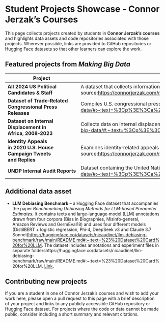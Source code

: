 # Student Projects Showcase - Connor Jerzak’s Courses 

This page collects projects created by students in **Connor Jerzak’s courses** and highlights data assets and code repositories associated with those projects.  Wherever possible, links are provided to GitHub repositories or Hugging Face datasets so that other learners can explore the work. 

## Featured projects from *Making Big Data*

| Project | Summary & credits | Links |
|---|---|---|
| **All 2024 US Political Candidates & Staff** | A dataset that collects information about every declared 2024 U.S. candidate and their campaign staff.  The project was created by **Will Schrepferman**view-source:https://connorjerzak.com/making-big-data/#:~:text=%3Cp%3E%3Cstrong%3E%3Ca%20href%3D,Will%20Schrepferman%3C%2Fa%3E%3C%2Fp. | GitHub: [`willschrepf/public_scrape_candidates`](https://github.com/willschrepf/public_scrape_candidates)view-source:https://connorjerzak.com/making-big-data/#:~:text=%3Cp%3E%3Cstrong%3E%3Ca%20href%3D,Will%20Schrepferman%3C%2Fa%3E%3C%2Fp |
| **Dataset of Trade‑Related Congressional Press Releases** | Compiles U.S. congressional press releases dealing with trade policy.  Project by **Elle Diether**view-source:https://connorjerzak.com/making-big-data/#:~:text=%3Cp%3E%3Ca%20href%3D%22https%3A%2F%2Fgithub.com%2Fellediether%2Ftradecongressionalpressreleases%22%3E%3Cstrong%3EDataset%20of%20Trade,a. | GitHub: [`ellediether/tradecongressionalpressreleases`](https://github.com/ellediether/tradecongressionalpressreleases)view-source:https://connorjerzak.com/making-big-data/#:~:text=%3Cp%3E%3Ca%20href%3D%22https%3A%2F%2Fgithub.com%2Fellediether%2Ftradecongressionalpressreleases%22%3E%3Cstrong%3EDataset%20of%20Trade,a |
| **Dataset on Internal Displacement in Africa, 2008‑2023** | Collects data on internal displacement across African countries from 2008–2023.  Project by **Joseph Amoah** & **Chukwuemeka Ohajionu**view-source:https://connorjerzak.com/making-big-data/#:~:text=%3Cp%3E%3Ca%20href%3D%22https%3A%2F%2Fgithub.com%2FEmekaOhajionu%2Fafrica,Chukwuemeka%20Ohajionu%3C%2Fa%3E%3C%2Fp. | GitHub: [`EmekaOhajionu/africa-displacement-analysis`](https://github.com/EmekaOhajionu/africa-displacement-analysis)view-source:https://connorjerzak.com/making-big-data/#:~:text=%3Cp%3E%3Ca%20href%3D%22https%3A%2F%2Fgithub.com%2FEmekaOhajionu%2Fafrica,Chukwuemeka%20Ohajionu%3C%2Fa%3E%3C%2Fp |
| **Identity Appeals in 2020 U.S. House Campaign Tweets and Replies** | Examines identity‑related appeals in tweets and replies from U.S. House candidates during the 2020 election.  Created by **Young Seok Kim**, **Jiyoung Park** & **Jeong Hyun Kim**view-source:https://connorjerzak.com/making-big-data/#:~:text=%3Cp%3E%3Ca%20href%3D%22https%3A%2F%2Fgithub.com%2Fjiyoung,p. | GitHub: [`jiyoung-park0/2020-House-Cand-Tweeets`](https://github.com/jiyoung-park0/2020-House-Cand-Tweeets)view-source:https://connorjerzak.com/making-big-data/#:~:text=%3Cp%3E%3Ca%20href%3D%22https%3A%2F%2Fgithub.com%2Fjiyoung,p |
| **UNDP Internal Audit Reports** | Dataset containing the United Nations Development Programme’s internal audit reports.  Project by **Jongwon Oh** & **Hyunjin Yim**view-source:https://connorjerzak.com/making-big-data/#:~:text=%3Cp%3E%3Ca%20href%3D,Hyunjin%20Yim%3C%2Fa%3E%3C%2Fp. | Hugging Face dataset: [`odangdang/UNDP_Audit_Reports_DIM_Only`](https://huggingface.co/datasets/odangdang/UNDP_Audit_Reports_DIM_Only)view-source:https://connorjerzak.com/making-big-data/#:~:text=%3Cp%3E%3Ca%20href%3D,Hyunjin%20Yim%3C%2Fa%3E%3C%2Fp |

## Additional data asset

- **LLM Debiasing Benchmark** – a Hugging Face dataset that accompanies the paper *Benchmarking Debiasing Methods for LLM‑based Parameter Estimates*.  It contains texts and large‑language‑model (LLM) annotations drawn from four corpora (Bias in Biographies, Misinfo‑general, Amazon Reviews and GermEval18) and uses four different models (DistilBERT + logistic regression, Phi‑4, DeepSeek v3 and Claude 3.7 Sonnet)https://huggingface.co/datasets/nicaudinet/llm-debiasing-benchmark/raw/main/README.md#:~:text=%23%20Dataset%20Card%20for%20LLM.  The dataset includes annotations and experiment files in separate foldershttps://huggingface.co/datasets/nicaudinet/llm-debiasing-benchmark/raw/main/README.md#:~:text=%23%20Dataset%20Card%20for%20LLM.  [Link](https://huggingface.co/datasets/nicaudinet/llm-debiasing-benchmark).

## Contributing new projects

If you are a student in one of Connor Jerzak’s courses and wish to add your work here, please open a pull request to this page with a brief description of your project and links to any publicly accessible GitHub repository or Hugging Face dataset.  For projects where the code or data cannot be made public, consider including a short summary and relevant citations.
